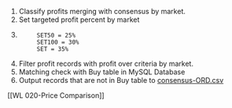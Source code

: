 1. Classify profits merging with consensus by market.
2. Set targeted profit percent by market
3. 
			SET50 = 25%
			SET100 = 30%
			SET = 35%
			
 4. Filter profit records with profit over criteria by market.
 5. Matching check with Buy table in MySQL Database
 6. Output records that are not in Buy table to [consensus-ORD.csv](https://github.com/santimcs/A8/blob/main/Data/consensus-ORD.csv)


[[WL 020-Price Comparison]]




		
		